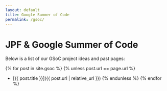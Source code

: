 ```yaml
---
layout: default  
title: Google Summer of Code
permalink: /gsoc/
---
```


# JPF & Google Summer of Code

Below is a list of our GSoC project ideas and past pages:

{% for post in site.gsoc %}
{% unless post.url == page.url %}
- [{{ post.title }}]({{ post.url | relative_url }})
  {% endunless %}
  {% endfor %}
